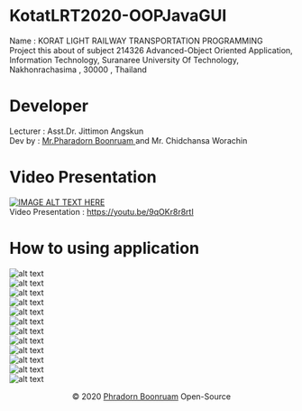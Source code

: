 # KotatLRT2020-OOPJavaGUI
Name : KORAT LIGHT RAILWAY TRANSPORTATION PROGRAMMING<br/>
Project this about of subject 214326 Advanced-Object Oriented Application, Information Technology, Suranaree University Of Technology, Nakhonrachasima , 30000 , Thailand
# Developer
Lecturer : Asst.Dr. Jittimon Angskun<br/>
Dev by : <a href="https://www.facebook.com/PharadornB/">Mr.Pharadorn Boonruam </a> and Mr. Chidchansa Worachin <br/>
# Video Presentation
[![IMAGE ALT TEXT HERE](https://img.youtube.com/vi/9qOKr8r8rtI/0.jpg)](https://www.youtube.com/watch?v=9qOKr8r8rtI)<br/>
Video Presentation : https://youtu.be/9qOKr8r8rtI
# How to using application
![alt text](http://student.sut.ac.th/b6134228/imgkoratlrt2020/1.JPG)<br/>
![alt text](http://student.sut.ac.th/b6134228/imgkoratlrt2020/2.JPG)<br/>
![alt text](http://student.sut.ac.th/b6134228/imgkoratlrt2020/3.JPG)<br/>
![alt text](http://student.sut.ac.th/b6134228/imgkoratlrt2020/4.JPG)<br/>
![alt text](http://student.sut.ac.th/b6134228/imgkoratlrt2020/5.JPG)<br/>
![alt text](http://student.sut.ac.th/b6134228/imgkoratlrt2020/6.JPG)<br/>
![alt text](http://student.sut.ac.th/b6134228/imgkoratlrt2020/7.JPG)<br/>
![alt text](http://student.sut.ac.th/b6134228/imgkoratlrt2020/8.JPG)<br/>
![alt text](http://student.sut.ac.th/b6134228/imgkoratlrt2020/9.JPG)<br/>
![alt text](http://student.sut.ac.th/b6134228/imgkoratlrt2020/10.JPG)<br/>
![alt text](http://student.sut.ac.th/b6134228/imgkoratlrt2020/11.JPG)<br/>
![alt text](http://student.sut.ac.th/b6134228/imgkoratlrt2020/12.JPG)<br/>
<p align="center">© 2020 <a href="https://www.facebook.com/PharadornB/">Phradorn Boonruam</a> Open-Source</p>
